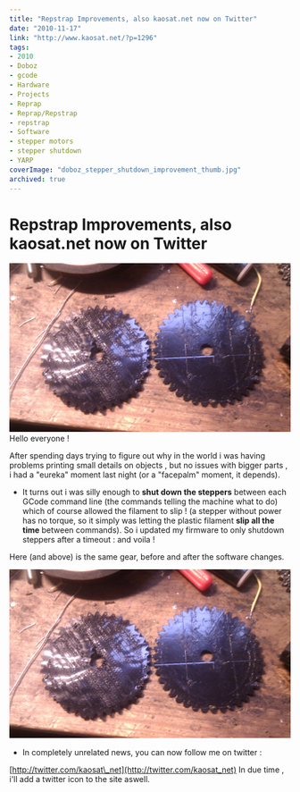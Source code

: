 ```yaml
---
title: "Repstrap Improvements, also kaosat.net now on Twitter"
date: "2010-11-17"
link: "http://www.kaosat.net/?p=1296"
tags:
- 2010
- Doboz
- gcode
- Hardware
- Projects
- Reprap
- Reprap/Repstrap
- repstrap
- Software
- stepper motors
- stepper shutdown
- YARP
coverImage: "doboz_stepper_shutdown_improvement_thumb.jpg"
archived: true
---
```




# Repstrap Improvements, also kaosat.net now on Twitter 

![](./assets/imag1118_5184086881_o.jpg) Hello everyone !

After spending days trying to figure out why in the world i was having problems printing small details on objects , but no issues with bigger parts , i had a "eureka" moment last night (or a "facepalm" moment, it depends).

- It turns out i was silly enough to **shut down the steppers** between each GCode command line (the commands telling the machine what to do) which of course allowed the filament to slip ! (a stepper without power has no torque, so it simply was letting the plastic filament **slip all the time** between commands). So i updated my firmware to only shutdown steppers after a timeout : and voila !

Here (and above) is the same gear, before and after the software changes.

![](./assets/imag1118_5184086881_o.jpg)

- In completely unrelated news, you can now follow me on twitter :

[http://twitter.com/kaosat\_net](http://twitter.com/kaosat_net) In due time , i'll add a twitter icon to the site aswell.
